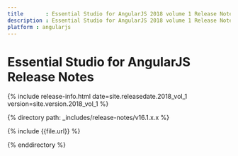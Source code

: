 ```yaml
---
title 		: Essential Studio for AngularJS 2018 volume 1 Release Notes
description : Essential Studio for AngularJS 2018 volume 1 Release Notes
platform : angularjs
---
```


# Essential Studio for AngularJS Release Notes

{% include release-info.html date=site.releasedate.2018_vol_1 version=site.version.2018_vol_1 %} 

{% directory path: _includes/release-notes/v16.1.x.x %}

{% include {{file.url}} %}

{% enddirectory %}